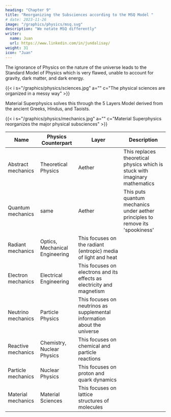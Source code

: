 ```yaml
---
heading: "Chapter 9"
title: "Reorganizing the Subsciences according to the MSQ Model "
# date: 2023-11-26
image: "/graphics/physics/msq.svg"
description: "We notate MSQ differently"
writer:
  name: Juan
  url: https://www.linkedin.com/in/jundalisay/
weight: 31
icon: "Juan"
---
```



The ignorance of Physics on the nature of the universe leads to the Standard Model of Physics which is very flawed, unable to account for gravity, dark matter, and dark energy. 

{{< i s="/graphics/physics/sciences.jpg" a="" c="The physical sciences are organized in a messy way" >}}


Material Superphysics solves this through the 5 Layers Model derived from the ancient Greeks, Hindus, and Taoists. 

{{< i s="/graphics/physics/mechanics.jpg" a="" c="Material Superphysics reorganizes the major physical subsciences" >}}


Name | Physics Counterpart | Layer | Description 
--- | --- | --- | ---
Abstract mechanics | Theoretical Physics | Aether | This replaces theoretical physics which is stuck with imaginary mathematics
Quantum mechanics | same | Aether | This puts quantum mechanics under aether principles to remove its 'spookiness'
Radiant mechanics | Optics, Mechanical Engineering | This focuses on the radiant (entropic) media of light and heat
Electron mechanics | Electrical Engineering | This focuses on electrons and its effects as electricity and magnetism
Neutrino mechanics | Particle Physics | This focuses on neutrinos as supplemental information about the universe
Reactive mechanics | Chemistry, Nuclear Physics | This focuses on chemical and particle reactions 
Particle mechanics | Nuclear Physics | This focuses on proton and quark dynamics
Material mechanics | Material Sciences | This focuses on lattice structures of molecules



<!-- ### Organizes the Subsciences

The MSQ model organizes the scopes of each sub science such as optics, astrophysics, chemistry, particle physics, theoretical physics, etc.  -->


<!-- ### Differences Between MSQ and Standard Model Particles 

The MSQ model also exposes some differences between Particle Physics and Particle Superphysics regarding neutrons and neutrinos.
- Physics classifies neutrinos under Electromagnetism (Radiant Layer) and neutrons under the Strong Force (Material Layer). This is because neutrinos run at nearly the speed of light and because neutrons have quarks.
- Superphysics, on the contrary, classifies both under the Convertible Layer or Weak Force. This is because they facilitate change or the conversion of matter just like the W and Z Bosons.
 -->
